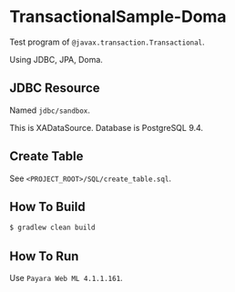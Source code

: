 # TransactionalSample-Doma

Test program of `@javax.transaction.Transactional`.

Using JDBC, JPA, Doma.

## JDBC Resource

Named `jdbc/sandbox`.

This is XADataSource. Database is PostgreSQL 9.4.

## Create Table

See `<PROJECT_ROOT>/SQL/create_table.sql`.

## How To Build

```bash
$ gradlew clean build
```

## How To Run

Use `Payara Web ML 4.1.1.161`.